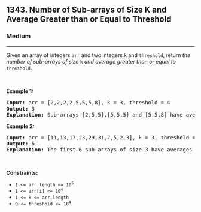 <h2>1343. Number of Sub-arrays of Size K and Average Greater than or Equal to Threshold</h2><h3>Medium</h3><hr><div><p>Given an array of integers <code>arr</code> and two integers <code>k</code> and <code>threshold</code>, return <em>the number of sub-arrays of size </em><code>k</code><em> and average greater than or equal to </em><code>threshold</code>.</p>

<p>&nbsp;</p>
<p><strong>Example 1:</strong></p>

<pre><strong>Input:</strong> arr = [2,2,2,2,5,5,5,8], k = 3, threshold = 4
<strong>Output:</strong> 3
<strong>Explanation:</strong> Sub-arrays [2,5,5],[5,5,5] and [5,5,8] have averages 4, 5 and 6 respectively. All other sub-arrays of size 3 have averages less than 4 (the threshold).
</pre>

<p><strong>Example 2:</strong></p>

<pre><strong>Input:</strong> arr = [11,13,17,23,29,31,7,5,2,3], k = 3, threshold = 5
<strong>Output:</strong> 6
<strong>Explanation:</strong> The first 6 sub-arrays of size 3 have averages greater than 5. Note that averages are not integers.
</pre>

<p>&nbsp;</p>
<p><strong>Constraints:</strong></p>

<ul>
	<li><code>1 &lt;= arr.length &lt;= 10<sup>5</sup></code></li>
	<li><code>1 &lt;= arr[i] &lt;= 10<sup>4</sup></code></li>
	<li><code>1 &lt;= k &lt;= arr.length</code></li>
	<li><code>0 &lt;= threshold &lt;= 10<sup>4</sup></code></li>
</ul>
</div>